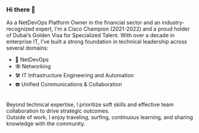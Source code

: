 ### Hi there 👋

As a NetDevOps Platform Owner in the financial sector and an industry-recognized expert, I'm a Cisco Champion (2021-2022) and a proud holder of Dubai’s Golden Visa for Specialized Talent. With over a decade in enterprise IT, I’ve built a strong foundation in technical leadership across several domains:

* 🤖 NetDevOps
* 🕸 Networking
* 🛠 IT Infrastructure Engineering and Automation
* ☎️ Unified Communications & Collaboration

</br>
Beyond technical expertise, I prioritize soft skills and effective team collaboration to drive strategic outcomes.</br> Outside of work, I enjoy traveling, surfing, continuous learning, and sharing knowledge with the community.</br>
